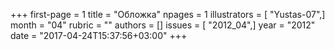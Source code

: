 +++
first-page = 1
title = "Обложка"
npages = 1
illustrators = [ "Yustas-07",]
month = "04"
rubric = ""
authors = []
issues = [ "2012_04",]
year = "2012"
date = "2017-04-24T15:37:56+03:00"
+++

